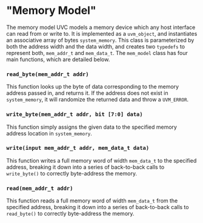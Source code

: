 # "Memory Model"

The memory model UVC models a memory device which any host interface can read
from or write to. It is implemented as a `uvm_object`, and instantiates an
associative array of bytes `system_memory`. This class is parameterized by both
the address width and the data width, and creates two `typedefs` to represent
both, `mem_addr_t` and `mem_data_t`.
The `mem_model` class has four main functions, which are detailed below.

### `read_byte(mem_addr_t addr)`
This function looks up the byte of data corresponding to the memory address
passed in, and returns it. If the address does not exist in `system_memory`, it
will randomize the returned data and throw a `UVM_ERROR`.

### `write_byte(mem_addr_t addr, bit [7:0] data)`
This function simply assigns the given data to the specified memory address
location in `system_memory`.

### `write(input mem_addr_t addr, mem_data_t data)`
This function writes a full memory word of width `mem_data_t` to the specified
address, breaking it down into a series of back-to-back calls to `write_byte()`
to correctly byte-address the memory.

### `read(mem_addr_t addr)`
This function reads a full memory word of width `mem_data_t` from the specified
address, breaking it down into a series of back-to-back calls to `read_byte()`
to correctly byte-address the memory.
